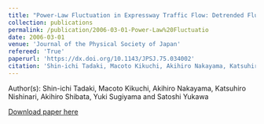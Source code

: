 ```yaml
---
title: "Power-Law Fluctuation in Expressway Traffic Flow: Detrended Fluctuation Analysis"
collection: publications
permalink: /publication/2006-03-01-Power-Law%20Fluctuatio
date: 2006-03-01
venue: 'Journal of the Physical Society of Japan'
refereed: 'True'
paperurl: 'https://dx.doi.org/10.1143/JPSJ.75.034002'
citation: 'Shin-ichi Tadaki, Macoto Kikuchi, Akihiro Nakayama, Katsuhiro Nishinari, Akihiro Shibata, Yuki Sugiyama and Satoshi Yukawa, Power-Law Fluctuation in Expressway Traffic Flow: Detrended Fluctuation Analysis, Journal of the Physical Society of Japan, <b>75</b>, 034002, (2006)'
---
```


Author(s): Shin-ichi Tadaki, Macoto Kikuchi, Akihiro Nakayama, Katsuhiro Nishinari, Akihiro Shibata, Yuki Sugiyama and Satoshi Yukawa


<a href='https://dx.doi.org/10.1143/JPSJ.75.034002'>Download paper here</a>
